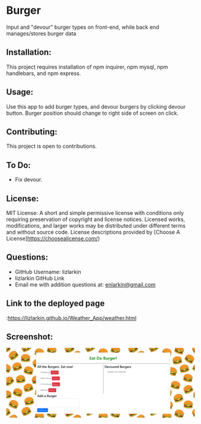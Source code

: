 # Burger
Input and "devour" burger types on front-end, while back end manages/stores burger data

## Installation:
This project requires installation of npm inquirer, npm mysql, npm handlebars, and npm express. 

## Usage:
Use this app to add burger types, and devour burgers by clicking devour button.
Burger position should change to right side of screen on click. 

## Contributing:
This project is open to contributions.

## To Do:
* Fix devour. 

## License:
MIT License: A short and simple permissive license with conditions only requiring preservation of copyright and license notices. Licensed works, modifications, and larger works may be distributed under different terms and without source code. License descriptions provided by [Choose A License]https://choosealicense.com/)

## Questions:
* GitHub Username: lizlarkin
* lizlarkin GitHub Link
* Email me with addition questions at: enlarkin@gmail.com

## Link to the deployed page
:https://lizlarkin.github.io/Weather_App/weather.html

## Screenshot: 
<img src="burger-screenshot.png">
